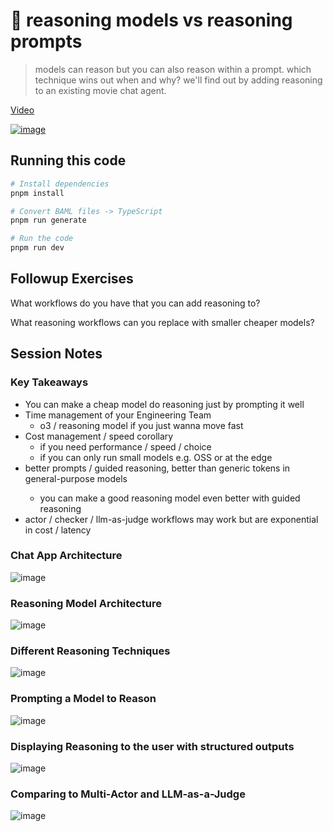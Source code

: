 # 🦄 reasoning models vs reasoning prompts

> models can reason but you can also reason within a prompt. which technique wins out when and why? we'll find out by adding reasoning to an existing movie chat agent.

[Video](https://youtu.be/D-pcKduKdYM)

[![image](https://img.youtube.com/vi/D-pcKduKdYM/0.jpg)](https://youtu.be/D-pcKduKdYM)

## Running this code

```bash
# Install dependencies
pnpm install
```

```bash
# Convert BAML files -> TypeScript
pnpm run generate
```

```bash
# Run the code
pnpm run dev
```

## Followup Exercises

What workflows do you have that you can add reasoning to?

What reasoning workflows can you replace with smaller cheaper models?

## Session Notes

### Key Takeaways

- You can make a cheap model do reasoning just by prompting it well
- Time management of your Engineering Team
     - o3 / reasoning model if you just wanna move fast
- Cost management / speed corollary
     - if you need performance / speed / choice 
     - if you can only run small models e.g. OSS or at the edge
- better prompts / guided reasoning, better than generic <THINK> 
  tokens in general-purpose models
     - you can make a good reasoning model even better with guided reasoning
- actor / checker / llm-as-judge workflows may work but are exponential in cost / latency

### Chat App Architecture

![image](https://github.com/user-attachments/assets/7fefd512-b488-437a-8ed1-f64024f6c781)


### Reasoning Model Architecture

![image](https://github.com/user-attachments/assets/d01d797f-ee23-4e15-a3b5-58547ac33768)


### Different Reasoning Techniques


![image](https://github.com/user-attachments/assets/f73d3db8-79d2-4f29-bb4f-758870e86c72)


### Prompting a Model to Reason

![image](https://github.com/user-attachments/assets/b7290e01-ee31-4378-8943-fbd27ab2b0f3)


### Displaying Reasoning to the user with structured outputs

![image](https://github.com/user-attachments/assets/201380ad-837b-4dc7-8b49-9f7ba350ebbf)


### Comparing to Multi-Actor and LLM-as-a-Judge 

![image](https://github.com/user-attachments/assets/d253a2d9-b4e4-43f2-9a7d-bfb549bf2571)

